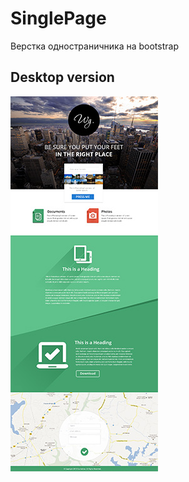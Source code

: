 SinglePage
==========

Верстка одностраничника на bootstrap

Desktop version
---------------
![Desktop](assets/img/singlepage.jpg)
